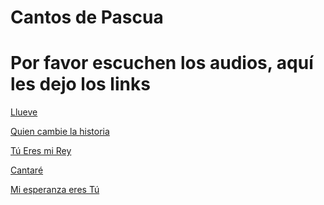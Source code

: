 # Cantos de Pascua

# Por favor escuchen los audios, aquí les dejo los links 

[Llueve]([https://www.youtube.com/watch?v=pYzZkKC3pCo&ab_channel=jmigueba](https://www.youtube.com/watch?v=yEbFndiPSGc&ab_channel=PROFETAYSALMISTA))

[Quien cambie la historia]([https://www.youtube.com/watch?v=wrsxO4Ek_BE&ab_channel=jmigueba](https://www.youtube.com/watch?v=jM8M_xgKbrc&ab_channel=JoseAngel187))


[Tú Eres mi Rey]([https://www.youtube.com/watch?v=RRZ6Iaa6YL4&ab_channel=PabloEstrella](https://www.youtube.com/watch?v=84E4Rjzu6PI&ab_channel=AudioAdrenaline-Topic))

[Cantaré](https://www.youtube.com/watch?v=piFrvBKfCx0&ab_channel=ChristianMusicPlaylist)


[Mi esperanza eres Tú](https://www.youtube.com/watch?v=y6TJ8UdOsGM&ab_channel=ThirdDay-Topic)
